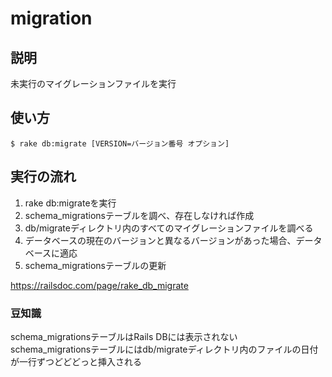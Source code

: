 # migration

## 説明
未実行のマイグレーションファイルを実行

## 使い方
```
$ rake db:migrate [VERSION=バージョン番号 オプション]
```
## 実行の流れ
1. rake db:migrateを実行
2. schema_migrationsテーブルを調べ、存在しなければ作成
3. db/migrateディレクトリ内のすべてのマイグレーションファイルを調べる
4. データベースの現在のバージョンと異なるバージョンがあった場合、データベースに適応
5. schema_migrationsテーブルの更新

https://railsdoc.com/page/rake_db_migrate

### 豆知識
schema_migrationsテーブルはRails DBには表示されない  
schema_migrationsテーブルにはdb/migrateディレクトリ内のファイルの日付が一行ずつどどどっと挿入される
